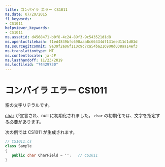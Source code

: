 ```yaml
---
title: コンパイラ エラー CS1011
ms.date: 07/20/2015
f1_keywords:
- CS1011
helpviewer_keywords:
- CS1011
ms.assetid: d4568471-b0f8-4c24-89f3-9c543521d1d8
ms.openlocfilehash: f1ed4849bfc690aaa8c66434df131eed11d1d03d
ms.sourcegitcommit: 9a39f2a06f110c9c7ca54ba216900d038aa14ef3
ms.translationtype: MT
ms.contentlocale: ja-JP
ms.lasthandoff: 11/23/2019
ms.locfileid: "74429730"
---
```

# <a name="compiler-error-cs1011"></a>コンパイラ エラー CS1011
空の文字リテラルです。  
  
 [char](../language-reference/builtin-types/char.md) が宣言され、null に初期化されました。 `char` の初期化では、文字を指定する必要があります。  
  
 次の例では CS1011 が生成されます。  
  
```csharp  
// CS1011.cs  
class Sample  
{  
   public char CharField = '';   // CS1011  
}  
```
